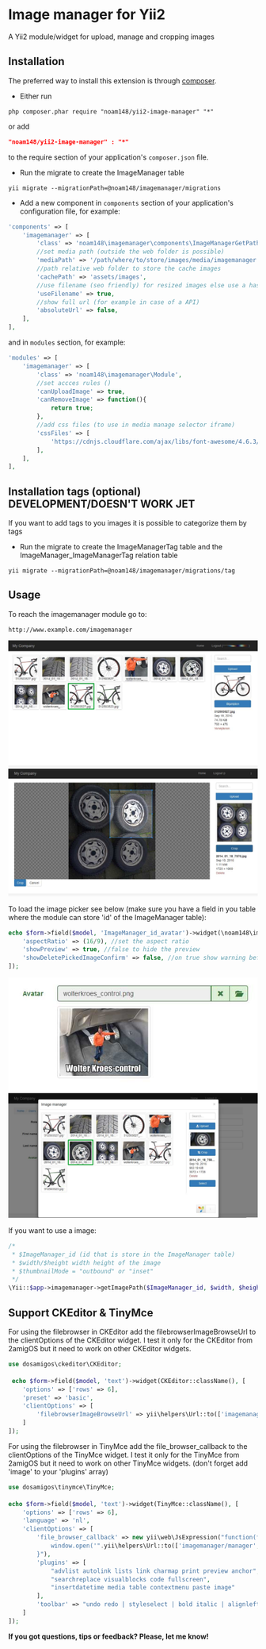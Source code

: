 Image manager for Yii2
========================

A Yii2 module/widget for upload, manage and cropping images

Installation
------------
The preferred way to install this extension is through [composer](http://getcomposer.org/download/).

* Either run

```
php composer.phar require "noam148/yii2-image-manager" "*" 
```
or add

```json
"noam148/yii2-image-manager" : "*"
```

to the require section of your application's `composer.json` file.

* Run the migrate to create the ImageManager table
```
yii migrate --migrationPath=@noam148/imagemanager/migrations
```

* Add a new component in `components` section of your application's configuration file, for example:

```php
'components' => [
    'imagemanager' => [
		'class' => 'noam148\imagemanager\components\ImageManagerGetPath',
		//set media path (outside the web folder is possible)
		'mediaPath' => '/path/where/to/store/images/media/imagemanager',
		//path relative web folder to store the cache images
		'cachePath' => 'assets/images',
		//use filename (seo friendly) for resized images else use a hash
		'useFilename' => true,
		//show full url (for example in case of a API)
		'absoluteUrl' => false,
	],
],
```

and in `modules` section, for example:

```php
'modules' => [
	'imagemanager' => [
		'class' => 'noam148\imagemanager\Module',
		//set accces rules ()
		'canUploadImage' => true,
		'canRemoveImage' => function(){
			return true;
		},
		//add css files (to use in media manage selector iframe)
		'cssFiles' => [
			'https://cdnjs.cloudflare.com/ajax/libs/font-awesome/4.6.3/css/font-awesome.min.css',
		],
	],
],
```

Installation tags (optional) DEVELOPMENT/DOESN'T WORK JET
---------------------------------------------------------
If you want to add tags to you images it is possible to categorize them by tags

* Run the migrate to create the ImageManagerTag table and the ImageManager_ImageManagerTag relation table
```
yii migrate --migrationPath=@noam148/imagemanager/migrations/tag
```


Usage
-----
To reach the imagemanager module go to:
```
http://www.example.com/imagemanager
```
![Image manager module](/docs/images/img_doc-image-manager.jpg)
![Image manager module cropper](/docs/images/img_doc-image-manager-crop.jpg)

To load the image picker see below (make sure you have a field in you table where the module can store 'id' of the ImageManager table):

```php
echo $form->field($model, 'ImageManager_id_avatar')->widget(\noam148\imagemanager\components\ImageManagerInputWidget::className(), [
	'aspectRatio' => (16/9), //set the aspect ratio
	'showPreview' => true, //false to hide the preview
	'showDeletePickedImageConfirm' => false, //on true show warning before detach image
]);
```
![Image widget](/docs/images/img_doc-image-widget.jpg)
![Image widget popup](/docs/images/img_doc-image-widget-popup.jpg)

If you want to use a image:

```php
/*
 * $ImageManager_id (id that is store in the ImageManager table)
 * $width/$height width height of the image
 * $thumbnailMode = "outbound" or "inset"
 */
\Yii::$app->imagemanager->getImagePath($ImageManager_id, $width, $height,$thumbnailMode)
```

Support CKEditor & TinyMce
-----
For using the filebrowser in CKEditor add the filebrowserImageBrowseUrl to the clientOptions of the CKEditor widget. I test it only for the CKEditor from 2amigOS but it need to work on other CKEditor widgets.

```php
use dosamigos\ckeditor\CKEditor;

 echo $form->field($model, 'text')->widget(CKEditor::className(), [
	'options' => ['rows' => 6],
	'preset' => 'basic',
	'clientOptions' => [
		'filebrowserImageBrowseUrl' => yii\helpers\Url::to(['imagemanager/manager', 'view-mode'=>'iframe', 'select-type'=>'ckeditor']),
	]
]);
```

For using the filebrowser in TinyMce add the file_browser_callback to the clientOptions of the TinyMce widget. I test it only for the TinyMce from 2amigOS but it need to work on other TinyMce widgets. (don't forget add 'image' to your 'plugins' array)

```php
use dosamigos\tinymce\TinyMce;

echo $form->field($model, 'text')->widget(TinyMce::className(), [
	'options' => ['rows' => 6],
	'language' => 'nl',
	'clientOptions' => [
		'file_browser_callback' => new yii\web\JsExpression("function(field_name, url, type, win) {
			window.open('".yii\helpers\Url::to(['imagemanager/manager', 'view-mode'=>'iframe', 'select-type'=>'tinymce'])."&tag_name='+field_name,'','width=800,height=540 ,toolbar=no,status=no,menubar=no,scrollbars=no,resizable=no');
		}"),
		'plugins' => [
			"advlist autolink lists link charmap print preview anchor",
			"searchreplace visualblocks code fullscreen",
			"insertdatetime media table contextmenu paste image"
		],
		'toolbar' => "undo redo | styleselect | bold italic | alignleft aligncenter alignright alignjustify | bullist numlist outdent indent | link image"
	]
]);
```	

**If you got questions, tips or feedback? Please, let me know!**